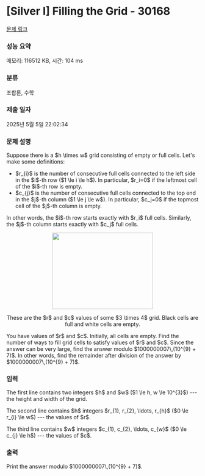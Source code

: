 # [Silver I] Filling the Grid - 30168 

[문제 링크](https://www.acmicpc.net/problem/30168) 

### 성능 요약

메모리: 116512 KB, 시간: 104 ms

### 분류

조합론, 수학

### 제출 일자

2025년 5월 5일 22:02:34

### 문제 설명

<p>Suppose there is a $h \times w$ grid consisting of empty or full cells. Let's make some definitions:</p>

<ul>
	<li>$r_{i}$ is the number of consecutive full cells connected to the left side in the $i$-th row ($1 \le i \le h$). In particular, $r_i=0$ if the leftmost cell of the $i$-th row is empty.</li>
	<li>$c_{j}$ is the number of consecutive full cells connected to the top end in the $j$-th column ($1 \le j \le w$). In particular, $c_j=0$ if the topmost cell of the $j$-th column is empty.</li>
</ul>

<p>In other words, the $i$-th row starts exactly with $r_i$ full cells. Similarly, the $j$-th column starts exactly with $c_j$ full cells.</p>

<p style="text-align: center;"><img alt="" src="https://upload.acmicpc.net/978d94ca-3273-409d-9ccf-2db997a47b29/-/preview/" style="width: 264px; height: 200px;"></p>

<p style="text-align: center;">These are the $r$ and $c$ values of some $3 \times 4$ grid. Black cells are full and white cells are empty.</p>

<p>You have values of $r$ and $c$. Initially, all cells are empty. Find the number of ways to fill grid cells to satisfy values of $r$ and $c$. Since the answer can be very large, find the answer modulo $1000000007\,(10^{9} + 7)$. In other words, find the remainder after division of the answer by $1000000007\,(10^{9} + 7)$.</p>

### 입력 

 <p>The first line contains two integers $h$ and $w$ ($1 \le h, w \le 10^{3}$) --- the height and width of the grid.</p>

<p>The second line contains $h$ integers $r_{1}, r_{2}, \ldots, r_{h}$ ($0 \le r_{i} \le w$) --- the values of $r$.</p>

<p>The third line contains $w$ integers $c_{1}, c_{2}, \ldots, c_{w}$ ($0 \le c_{j} \le h$) --- the values of $c$.</p>

### 출력 

 <p>Print the answer modulo $1000000007\,(10^{9} + 7)$.</p>

